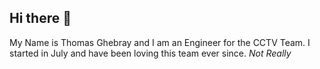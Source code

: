 ## Hi there 👋





My Name is Thomas Ghebray and I am an Engineer for the CCTV Team.
I started in July and have been loving this team ever since. *Not Really* 





<!--
**aa-thomasg/aa-thomasg** is a ✨ _special_ ✨ repository because its `README.md` (this file) appears on your GitHub profile.

Here are some ideas to get you started:

- 🔭 I’m currently working on ...
- 🌱 I’m currently learning ...
- 👯 I’m looking to collaborate on ...
- 🤔 I’m looking for help with ...
- 💬 Ask me about ...
- 📫 How to reach me: ...
- 😄 Pronouns: ...
- ⚡ Fun fact: ...
-->
